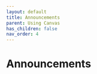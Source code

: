 ```yaml
---
layout: default
title: Announcements
parent: Using Canvas
has_children: false
nav_order: 4
---
```

# Announcements
